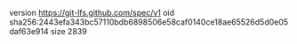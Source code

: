 version https://git-lfs.github.com/spec/v1
oid sha256:2443efa343bc57110bdb6898506e58caf0140ce18ae65526d5d0e05daf63e914
size 2839
